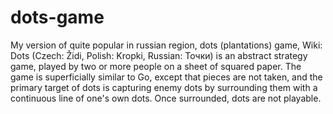 # dots-game
My version of quite popular in russian region, dots (plantations) game, 
Wiki: Dots (Czech: Židi, Polish: Kropki, Russian: Точки) is an abstract strategy game, played by two or more people on a sheet of squared paper. The game is superficially similar to Go, except that pieces are not taken, and the primary target of dots is capturing enemy dots by surrounding them with a continuous line of one's own dots. Once surrounded, dots are not playable.
